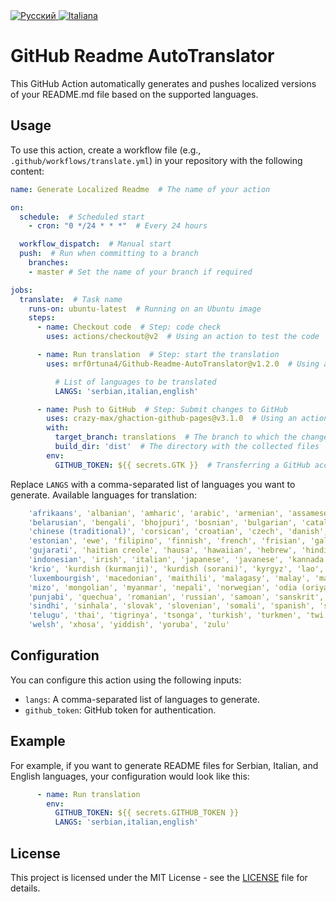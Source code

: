 
  <a href="https://github.com/mrf0rtuna4/Github-Readme-AutoTranslator/blob/translations/russian.md">
    <img src="https://img.shields.io/badge/Язык-Русский-blue" alt="Русский" />
  </a>
  <a href="https://github.com/mrf0rtuna4/Github-Readme-AutoTranslator/blob/translations/italian.md">
    <img src="https://img.shields.io/badge/Lingua-Italiana-blue" alt="Italiana" />
  </a>

# GitHub Readme AutoTranslator

This GitHub Action automatically generates and pushes localized versions of your README.md file based on the supported languages.

## Usage

To use this action, create a workflow file (e.g., `.github/workflows/translate.yml`) in your repository with the following content:

```yml
name: Generate Localized Readme  # The name of your action

on:
  schedule:  # Scheduled start
    - cron: "0 */24 * * *"  # Every 24 hours

  workflow_dispatch:  # Manual start
  push:  # Run when committing to a branch
    branches:
    - master # Set the name of your branch if required

jobs:
  translate:  # Task name
    runs-on: ubuntu-latest  # Running on an Ubuntu image
    steps:
      - name: Checkout code  # Step: code check
        uses: actions/checkout@v2  # Using an action to test the code

      - name: Run translation  # Step: start the translation
        uses: mrf0rtuna4/Github-Readme-AutoTranslator@v1.2.0  # Using an action to translate

          # List of languages to be translated
          LANGS: 'serbian,italian,english'

      - name: Push to GitHub  # Step: Submit changes to GitHub
        uses: crazy-max/ghaction-github-pages@v3.1.0  # Using an action to publish to GitHub Pages
        with:
          target_branch: translations  # The branch to which the changes will be sent
          build_dir: 'dist'  # The directory with the collected files
        env:
          GITHUB_TOKEN: ${{ secrets.GTK }}  # Transferring a GitHub access token
```

Replace `LANGS` with a comma-separated list of languages you want to generate.
Available languages for translation:
```yaml
    'afrikaans', 'albanian', 'amharic', 'arabic', 'armenian', 'assamese', 'aymara', 'azerbaijani', 'bambara', 'basque', 
    'belarusian', 'bengali', 'bhojpuri', 'bosnian', 'bulgarian', 'catalan', 'cebuano', 'chichewa', 'chinese (simplified)', 
    'chinese (traditional)', 'corsican', 'croatian', 'czech', 'danish', 'dhivehi', 'dogri', 'dutch', 'english', 'esperanto', 
    'estonian', 'ewe', 'filipino', 'finnish', 'french', 'frisian', 'galician', 'georgian', 'german', 'greek', 'guarani', 
    'gujarati', 'haitian creole', 'hausa', 'hawaiian', 'hebrew', 'hindi', 'hmong', 'hungarian', 'icelandic', 'igbo', 'ilocano', 
    'indonesian', 'irish', 'italian', 'japanese', 'javanese', 'kannada', 'kazakh', 'khmer', 'kinyarwanda', 'konkani', 'korean', 
    'krio', 'kurdish (kurmanji)', 'kurdish (sorani)', 'kyrgyz', 'lao', 'latin', 'latvian', 'lingala', 'lithuanian', 'luganda', 
    'luxembourgish', 'macedonian', 'maithili', 'malagasy', 'malay', 'malayalam', 'maltese', 'maori', 'marathi', 'meiteilon (manipuri)',
    'mizo', 'mongolian', 'myanmar', 'nepali', 'norwegian', 'odia (oriya)', 'oromo', 'pashto', 'persian', 'polish', 'portuguese', 
    'punjabi', 'quechua', 'romanian', 'russian', 'samoan', 'sanskrit', 'scots gaelic', 'sepedi', 'serbian', 'sesotho', 'shona', 
    'sindhi', 'sinhala', 'slovak', 'slovenian', 'somali', 'spanish', 'sundanese', 'swahili', 'swedish', 'tajik', 'tamil', 'tatar',
    'telugu', 'thai', 'tigrinya', 'tsonga', 'turkish', 'turkmen', 'twi', 'ukrainian', 'urdu', 'uyghur', 'uzbek', 'vietnamese', 
    'welsh', 'xhosa', 'yiddish', 'yoruba', 'zulu'
```

## Configuration

You can configure this action using the following inputs:

- `langs`: A comma-separated list of languages to generate.
- `github_token`: GitHub token for authentication.

## Example

For example, if you want to generate README files for Serbian, Italian, and English languages, your configuration would look like this:

```yml
      - name: Run translation
        env:
          GITHUB_TOKEN: ${{ secrets.GITHUB_TOKEN }}
          LANGS: 'serbian,italian,english'
```

## License

This project is licensed under the MIT License - see the [LICENSE](LICENSE) file for details.
